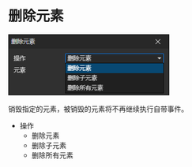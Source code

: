 # 删除元素

![](img/deleteElement-1.png)

销毁指定的元素，被销毁的元素将不再继续执行自带事件。

- 操作
  - 删除元素
  - 删除子元素
  - 删除所有元素